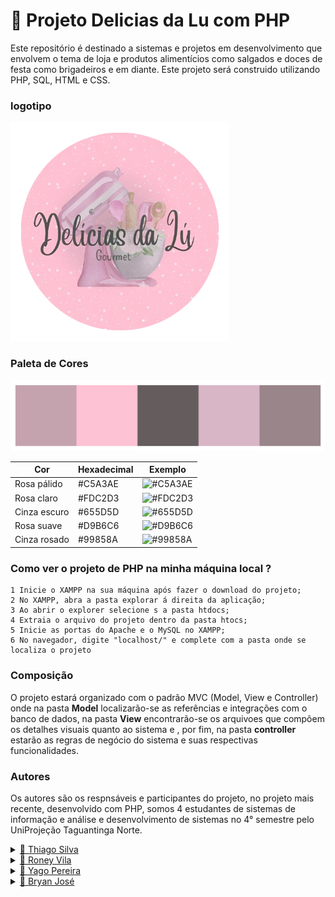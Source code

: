 # 🧁 Projeto Delicias da Lu com PHP

Este repositório é destinado a sistemas e projetos em desenvolvimento que envolvem o tema de loja e produtos alimentícios como salgados e doces de festa como brigadeiros e em diante.
Este projeto será construido utilizando PHP, SQL, HTML e CSS.

### logotipo
<img width="350px" src="delidalu_php0.0/Prototipo_index/view/design_&_layout/logotipo/delidalucon.png">

### Paleta de Cores

<img src="delidalu_php0.0/Prototipo_index/view/design_&_layout/paleta.png">

| Cor           | Hexadecimal | Exemplo                            |
|---------------|-------------|-------------------------------------|
| Rosa pálido   | #C5A3AE     | ![#C5A3AE](https://via.placeholder.com/40/C5A3AE/000000?text=+) |
| Rosa claro    | #FDC2D3     | ![#FDC2D3](https://via.placeholder.com/40/FDC2D3/000000?text=+) |
| Cinza escuro  | #655D5D     | ![#655D5D](https://via.placeholder.com/40/655D5D/FFFFFF?text=+) |
| Rosa suave    | #D9B6C6     | ![#D9B6C6](https://via.placeholder.com/40/D9B6C6/000000?text=+) |
| Cinza rosado  | #99858A     | ![#99858A](https://via.placeholder.com/40/99858A/FFFFFF?text=+) |



### Como ver o projeto de PHP na minha máquina local ?

    1 Inicie o XAMPP na sua máquina após fazer o download do projeto;
    2 No XAMPP, abra a pasta explorar á direita da aplicação;
    3 Ao abrir o explorer selecione s a pasta htdocs;
    4 Extraia o arquivo do projeto dentro da pasta htocs;
    5 Inicie as portas do Apache e o MySQL no XAMPP;
    6 No navegador, digite "localhost/" e complete com a pasta onde se localiza o projeto
    

### Composição
O projeto estará organizado com o padrão MVC (Model, View e Controller) onde na pasta **Model** localizarão-se as referências e integrações com o banco de dados, na pasta **View** encontrarão-se os arquivoes que compõem os detalhes visuais quanto ao sistema e , por fim, na pasta **controller** estarão as regras de negócio do sistema e suas respectivas funcionalidades.

### Autores

Os autores são os respnsáveis e participantes do projeto, no projeto mais recente, desenvolvido com PHP, somos 4 estudantes de sistemas de informação e análise e desenvolvimento de sistemas no 4° semestre pelo UniProjeção Taguantinga Norte.


<details>
  <summary>
    <a href="https://github.com/CrowvenTh"> 🔹 Thiago Silva  </a>
  </summary>
  
  Responsável pela documentação e implementação da funcionalidade do catálogo
</details>

<details>
  <summary>
    <a href="https://github.com/akirar0n"> 🔹 Roney Vila  </a>
  </summary>
</details>

<details>
  <summary>
    <a href="https://github.com/Yago-LDT"> 🔹 Yago Pereira  </a>
  </summary>
</details>

<details>
  <summary>
    <a href="https://github.com/Bryanjvo"> 🔹 Bryan José  </a>
  </summary>
</details>
  
